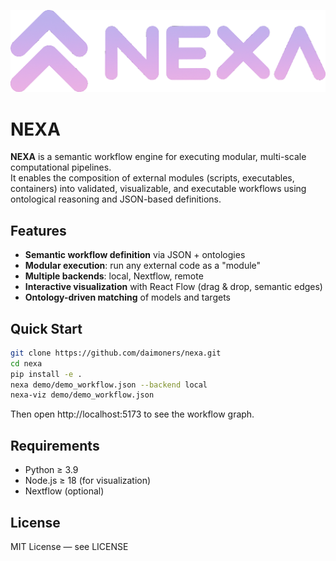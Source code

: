 ![Project Logo](nexa_logo_transp.png)

# NEXA

**NEXA** is a semantic workflow engine for executing modular, multi-scale computational pipelines.  
It enables the composition of external modules (scripts, executables, containers) into validated, visualizable, and executable workflows using ontological reasoning and JSON-based definitions.

## Features

- **Semantic workflow definition** via JSON + ontologies
- **Modular execution**: run any external code as a "module"
- **Multiple backends**: local, Nextflow, remote
- **Interactive visualization** with React Flow (drag & drop, semantic edges)
- **Ontology-driven matching** of models and targets

## Quick Start

```bash
git clone https://github.com/daimoners/nexa.git
cd nexa
pip install -e .
nexa demo/demo_workflow.json --backend local
nexa-viz demo/demo_workflow.json
```

Then open http://localhost:5173 to see the workflow graph. 

## Requirements 

- Python ≥ 3.9
- Node.js ≥ 18 (for visualization)
- Nextflow (optional)
     
## License 

MIT License — see LICENSE 
